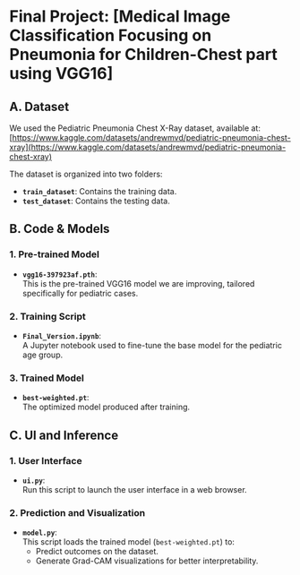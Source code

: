 # Final Project: [Medical Image Classification Focusing on Pneumonia for Children-Chest part using VGG16]  

## A. Dataset  
We used the Pediatric Pneumonia Chest X-Ray dataset, available at:  
[https://www.kaggle.com/datasets/andrewmvd/pediatric-pneumonia-chest-xray](https://www.kaggle.com/datasets/andrewmvd/pediatric-pneumonia-chest-xray)  

The dataset is organized into two folders:  
- **`train_dataset`**: Contains the training data.  
- **`test_dataset`**: Contains the testing data.  

## B. Code & Models  

### 1. Pre-trained Model  
- **`vgg16-397923af.pth`**:  
  This is the pre-trained VGG16 model we are improving, tailored specifically for pediatric cases.  

### 2. Training Script  
- **`Final_Version.ipynb`**:  
  A Jupyter notebook used to fine-tune the base model for the pediatric age group.  

### 3. Trained Model  
- **`best-weighted.pt`**:  
  The optimized model produced after training.  

## C. UI and Inference  

### 1. User Interface  
- **`ui.py`**:  
  Run this script to launch the user interface in a web browser.  

### 2. Prediction and Visualization  
- **`model.py`**:  
  This script loads the trained model (`best-weighted.pt`) to:  
  - Predict outcomes on the dataset.  
  - Generate Grad-CAM visualizations for better interpretability.  
